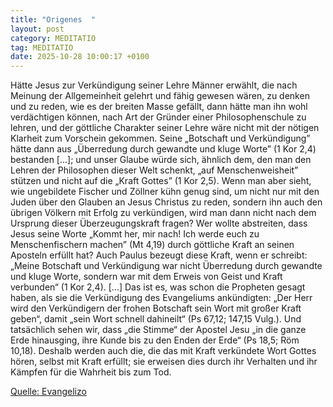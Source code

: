 ```yaml
---
title: "Origenes  "
layout: post
category: MEDITATIO
tag: MEDITATIO
date: 2025-10-28 10:00:17 +0100
---
```

Hätte Jesus zur Verkündigung seiner Lehre Männer erwählt, die nach Meinung der Allgemeinheit gelehrt und fähig gewesen wären, zu denken und zu reden, wie es der breiten Masse gefällt, dann hätte man ihn wohl verdächtigen können, nach Art der Gründer einer Philosophenschule zu lehren, und der göttliche Charakter seiner Lehre wäre nicht mit der nötigen Klarheit zum Vorschein gekommen.<!--more--> Seine „Botschaft und Verkündigung” hätte dann aus „Überredung durch gewandte und kluge Worte” (1 Kor 2,4) bestanden [...]; und unser Glaube würde sich, ähnlich dem, den man den Lehren der Philosophen dieser Welt schenkt, „auf Menschenweisheit” stützen und nicht auf die „Kraft Gottes” (1 Kor 2,5). Wenn man aber sieht, wie ungebildete Fischer und Zöllner kühn genug sind, um nicht nur mit den Juden über den Glauben an Jesus Christus zu reden, sondern ihn auch den übrigen Völkern mit Erfolg zu verkündigen, wird man dann nicht nach dem Ursprung dieser Überzeugungskraft fragen? Wer wollte abstreiten, dass Jesus seine Worte „Kommt her, mir nach! Ich werde euch zu Menschenfischern machen” (Mt 4,19) durch göttliche Kraft an seinen Aposteln erfüllt hat?
Auch Paulus bezeugt diese Kraft, wenn er schreibt: „Meine Botschaft und Verkündigung war nicht Überredung durch gewandte und kluge Worte, sondern war mit dem Erweis von Geist und Kraft verbunden“ (1 Kor 2,4). [...] Das ist es, was schon die Propheten gesagt haben, als sie die Verkündigung des Evangeliums ankündigten: „Der Herr wird den Verkündigern der frohen Botschaft sein Wort mit großer Kraft geben“, damit „sein Wort schnell dahineilt“ (Ps 67,12; 147,15 Vulg.). Und tatsächlich sehen wir, dass „die Stimme“ der Apostel Jesu „in die ganze Erde hinausging, ihre Kunde bis zu den Enden der Erde“ (Ps 18,5; Röm 10,18). Deshalb werden auch die, die das mit Kraft verkündete Wort Gottes hören, selbst mit Kraft erfüllt; sie erweisen dies durch ihr Verhalten und ihr Kämpfen für die Wahrheit bis zum Tod.


[Quelle: Evangelizo](https://evangeliumtagfuertag.org/DE/gospel)